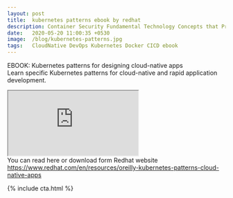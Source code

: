 ```yaml
---
layout: post
title:  kubernetes patterns ebook by redhat
description: Container Security Fundamental Technology Concepts that Protect Containerized Applications
date:   2020-05-20 11:00:35 +0530
image:  /blog/kubernetes-patterns.jpg
tags:   CloudNative DevOps Kubernetes Docker CICD ebook
---
```

EBOOK: Kubernetes patterns for designing cloud-native apps
<br>
Learn specific Kubernetes patterns for cloud-native and rapid application development.

<iframe src="https://blog.kubeify.com/kubernetes-patterns-ebook.pdf" class="responsive-iframe"></iframe>

<br>
You can read here or download form Redhat website <a href="https://www.redhat.com/en/resources/oreilly-kubernetes-patterns-cloud-native-apps" target="_blank">https://www.redhat.com/en/resources/oreilly-kubernetes-patterns-cloud-native-apps</a>


{% include cta.html %}
